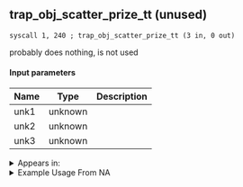 ## trap_obj_scatter_prize_tt (unused)

`syscall 1, 240 ; trap_obj_scatter_prize_tt (3 in, 0 out)`

probably does nothing, is not used

#### Input parameters
| Name | Type | Description
|------|------|------------
| unk1   | unknown   | 
| unk2   | unknown   | 
| unk3   | unknown   | 




<details>
	<summary>Appears in:</summary>

</details>

<details>
	<summary>Example Usage From NA</summary>
```

```
</details>

